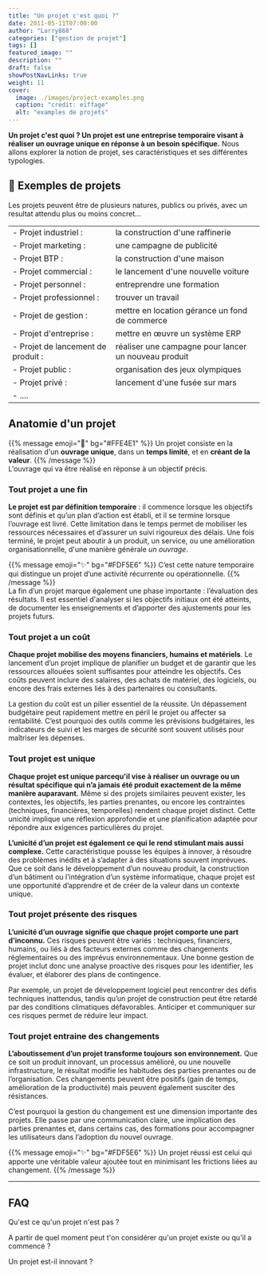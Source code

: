 ```yaml
---
title: "Un projet c'est quoi ?"
date: 2011-05-11T07:00:00
author: "Larry868"
categories: ["gestion de projet"]
tags: []
featured_image: ""
description: ""
draft: false
showPostNavLinks: true
weight: 11
cover:
  image: ./images/project-examples.png
  caption: "credit: eiffage"
  alt: "examples de projets"
---
```


**Un projet c'est quoi ? Un projet est une entreprise temporaire visant à réaliser un ouvrage unique en réponse à un besoin spécifique.** 
Nous allons explorer la notion de projet, ses caractéristiques et ses différentes typologies. 

<!--more-->

## 📌 Exemples de projets

Les projets peuvent être de plusieurs natures, publics ou privés, avec un resultat attendu plus ou moins concret... 

|                                    |                                                      |
| ---------------------------------- | ---------------------------------------------------- |
| - Projet industriel :              | la construction d'une raffinerie                     |
| - Projet marketing :               | une campagne de publicité                            |
| - Projet BTP :                     | la construction d'une maison                         |
| - Projet commercial :              | le lancement d'une nouvelle voiture                  |
| - Projet personnel :               | entreprendre une formation                           |
| - Projet professionnel :           | trouver un travail                                   |
| - Projet de gestion :              | mettre en location gérance un fond de commerce       |
| - Projet d'entreprise :            | mettre en œuvre un système ERP                       |
| - Projet de lancement de produit : | réaliser une campagne pour lancer un nouveau produit |
| - Projet public :                  | organisation des jeux olympiques                     |
| - Projet privé :                   | lancement d'une fusée sur mars                       |
| - ....                             |

## Anatomie d'un projet

{{% message emoji="🧠" bg="#FFE4E1" %}}
Un projet consiste en la réalisation d'un **ouvrage unique**, dans un **temps limité**, et en **créant de la valeur**.
{{% /message %}}
<br>
L'ouvrage qui va être réalisé en réponse à un objectif précis.

### Tout projet a une fin

**Le projet est par définition temporaire** : il commence lorsque les objectifs sont définis et qu’un plan d’action est établi, et il se termine lorsque l’ouvrage est livré. Cette limitation dans le temps permet de mobiliser les ressources nécessaires et d’assurer un suivi rigoureux des délais. Une fois terminé, le projet peut aboutir à un produit, un service, ou une amélioration organisationnelle, d'une manière générale _un ouvrage_. 

{{% message emoji="✨" bg="#FDF5E6" %}}
C’est cette nature temporaire qui distingue un projet d’une activité récurrente ou opérationnelle.
{{% /message %}}
<br>
La fin d’un projet marque également une phase importante : l’évaluation des résultats. Il est essentiel d'analyser si les objectifs initiaux ont été atteints, de documenter les enseignements et d’apporter des ajustements pour les projets futurs.

### Tout projet a un coût

**Chaque projet mobilise des moyens financiers, humains et matériels**. Le lancement d’un projet implique de planifier un budget et de garantir que les ressources allouées soient suffisantes pour atteindre les objectifs. Ces coûts peuvent inclure des salaires, des achats de matériel, des logiciels, ou encore des frais externes liés à des partenaires ou consultants.

La gestion du coût est un pilier essentiel de la réussite. Un dépassement budgétaire peut rapidement mettre en péril le projet ou affecter sa rentabilité. C’est pourquoi des outils comme les prévisions budgétaires, les indicateurs de suivi et les marges de sécurité sont souvent utilisés pour maîtriser les dépenses.

### Tout projet est unique

**Chaque projet est unique parcequ'il vise à réaliser un ouvrage ou un résultat spécifique qui n’a jamais été produit exactement de la même manière auparavant.** Même si des projets similaires peuvent exister, les contextes, les objectifs, les parties prenantes, ou encore les contraintes (techniques, financières, temporelles) rendent chaque projet distinct. Cette unicité implique une réflexion approfondie et une planification adaptée pour répondre aux exigences particulières du projet.

**L’unicité d’un projet est également ce qui le rend stimulant mais aussi complexe.** Cette caractéristique pousse les équipes à innover, à résoudre des problèmes inédits et à s’adapter à des situations souvent imprévues. Que ce soit dans le développement d’un nouveau produit, la construction d’un bâtiment ou l’intégration d’un système informatique, chaque projet est une opportunité d’apprendre et de créer de la valeur dans un contexte unique.

### Tout projet présente des risques

**L’unicité d’un ouvrage signifie que chaque projet comporte une part d’inconnu.** Ces risques peuvent être variés : techniques, financiers, humains, ou liés à des facteurs externes comme des changements réglementaires ou des imprévus environnementaux. Une bonne gestion de projet inclut donc une analyse proactive des risques pour les identifier, les évaluer, et élaborer des plans de contingence.

Par exemple, un projet de développement logiciel peut rencontrer des défis techniques inattendus, tandis qu’un projet de construction peut être retardé par des conditions climatiques défavorables. Anticiper et communiquer sur ces risques permet de réduire leur impact.

### Tout projet entraine des changements

**L’aboutissement d’un projet transforme toujours son environnement.** Que ce soit un produit innovant, un processus amélioré, ou une nouvelle infrastructure, le résultat modifie les habitudes des parties prenantes ou de l’organisation. Ces changements peuvent être positifs (gain de temps, amélioration de la productivité) mais peuvent également susciter des résistances.

C’est pourquoi la gestion du changement est une dimension importante des projets. Elle passe par une communication claire, une implication des parties prenantes et, dans certains cas, des formations pour accompagner les utilisateurs dans l’adoption du nouvel ouvrage. 

{{% message emoji="✨" bg="#FDF5E6" %}}
Un projet réussi est celui qui apporte une véritable valeur ajoutée tout en minimisant les frictions liées au changement.
{{% /message %}}

---

## FAQ

Qu'est ce qu'un projet n'est pas ?

A partir de quel moment peut t'on considérer qu'un projet existe ou qu'il a commencé ?

Un projet est-il innovant ?
